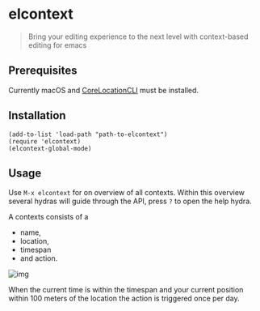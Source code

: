 # elcontext

> Bring your editing experience to the next level with context-based editing for emacs


## Prerequisites

Currently macOS and [CoreLocationCLI](https://github.com/fulldecent/corelocationcli) must be installed.


## Installation

```emacs-lisp
(add-to-list 'load-path "path-to-elcontext")
(require 'elcontext)
(elcontext-global-mode)
```


## Usage

Use `M-x elcontext` for on overview of all contexts. Within this overview several hydras will guide through the API, press `?` to open the help hydra.

A contexts consists of a

-   name,
-   location,
-   timespan
-   and action.

![img](https://github.com/rollacaster/elcontext/blob/master/screenshot.png)

When the current time is within the timespan and your current position within 100 meters of the location the action is triggered once per day.
